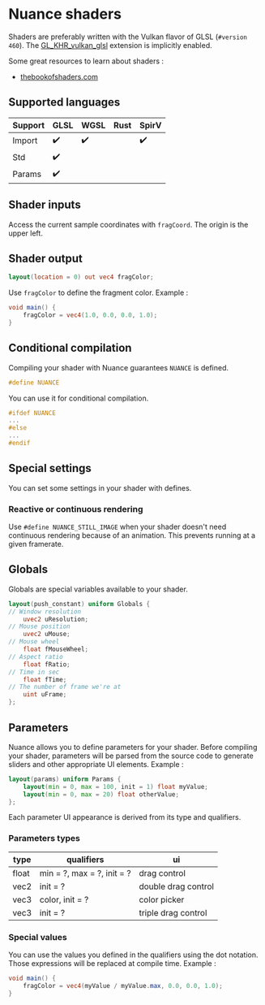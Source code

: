 # Nuance shaders

Shaders are preferably written with the Vulkan flavor of GLSL (`#version 460`).
The [GL_KHR_vulkan_glsl](https://github.com/KhronosGroup/GLSL/blob/master/extensions/khr/GL_KHR_vulkan_glsl.txt)
extension is implicitly enabled.

Some great resources to learn about shaders :

- [thebookofshaders.com](https://thebookofshaders.com/)

## Supported languages

Support|GLSL|WGSL|Rust|SpirV
-------|----|----|----|-----
Import |✔️  |✔️  |    |✔️
Std    |✔️  |    |    |
Params |✔️  |    |    |

## Shader inputs

Access the current sample coordinates with `fragCoord`. The origin is the upper left.

## Shader output

```glsl
layout(location = 0) out vec4 fragColor;
```

Use `fragColor` to define the fragment color. Example :

```glsl
void main() {
    fragColor = vec4(1.0, 0.0, 0.0, 1.0);
}
```

## Conditional compilation

Compiling your shader with Nuance guarantees `NUANCE` is defined.

```glsl
#define NUANCE
```

You can use it for conditional compilation.

```glsl
#ifdef NUANCE
...
#else
...
#endif
```

## Special settings

You can set some settings in your shader with defines.

### Reactive or continuous rendering

Use `#define NUANCE_STILL_IMAGE` when your shader doesn't need continuous rendering because of an
animation. This prevents running at a given framerate.

## Globals

Globals are special variables available to your shader.

```glsl
layout(push_constant) uniform Globals {
// Window resolution
    uvec2 uResolution;
// Mouse position
    uvec2 uMouse;
// Mouse wheel
    float fMouseWheel;
// Aspect ratio
    float fRatio;
// Time in sec
    float fTime;
// The number of frame we're at
    uint uFrame;
};
```

## Parameters

Nuance allows you to define parameters for your shader. Before compiling your shader, parameters
will be parsed from the source code to generate sliders and other appropriate UI elements. Example :

```glsl
layout(params) uniform Params {
    layout(min = 0, max = 100, init = 1) float myValue;
    layout(min = 0, max = 20) float otherValue;
};
```

Each parameter UI appearance is derived from its type and qualifiers.

### Parameters types

type |qualifiers                |ui
-----|--------------------------|------------
float|min = ?, max = ?, init = ?|drag control
vec2 |init = ?                  |double drag control
vec3 |color, init = ?           |color picker
vec3 |init = ?                  |triple drag control

### Special values

You can use the values you defined in the qualifiers using the dot notation. Those expressions will
be replaced at compile time. Example :

```glsl
void main() {
    fragColor = vec4(myValue / myValue.max, 0.0, 0.0, 1.0);
}
```
